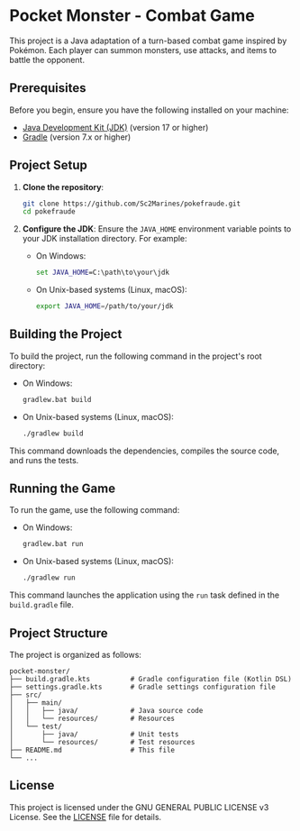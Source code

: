 # Pocket Monster - Combat Game

This project is a Java adaptation of a turn-based combat game inspired by Pokémon. Each player can summon monsters, use attacks, and items to battle the opponent.

## Prerequisites

Before you begin, ensure you have the following installed on your machine:

- [Java Development Kit (JDK)](https://adoptopenjdk.net/) (version 17 or higher)
- [Gradle](https://gradle.org/install/) (version 7.x or higher)

## Project Setup

1. **Clone the repository**:
   ```sh
   git clone https://github.com/Sc2Marines/pokefraude.git
   cd pokefraude
   ```

2. **Configure the JDK**:
   Ensure the `JAVA_HOME` environment variable points to your JDK installation directory. For example:
   - On Windows:
     ```cmd
     set JAVA_HOME=C:\path\to\your\jdk
     ```
   - On Unix-based systems (Linux, macOS):
     ```sh
     export JAVA_HOME=/path/to/your/jdk
     ```

## Building the Project

To build the project, run the following command in the project's root directory:

- On Windows:
  ```cmd
  gradlew.bat build
  ```
- On Unix-based systems (Linux, macOS):
  ```sh
  ./gradlew build
  ```

This command downloads the dependencies, compiles the source code, and runs the tests.

## Running the Game

To run the game, use the following command:

- On Windows:
  ```cmd
  gradlew.bat run
  ```
- On Unix-based systems (Linux, macOS):
  ```sh
  ./gradlew run
  ```

This command launches the application using the `run` task defined in the `build.gradle` file.

## Project Structure

The project is organized as follows:

```
pocket-monster/
├── build.gradle.kts          # Gradle configuration file (Kotlin DSL)
├── settings.gradle.kts       # Gradle settings configuration file
├── src/
│   ├── main/
│   │   ├── java/             # Java source code
│   │   └── resources/        # Resources
│   └── test/
│       ├── java/             # Unit tests
│       └── resources/        # Test resources
├── README.md                 # This file
└── ...
```

## License

This project is licensed under the GNU GENERAL PUBLIC LICENSE v3 License. See the [LICENSE](LICENSE) file for details.